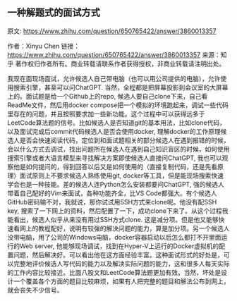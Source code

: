 







## 一种解题式的面试方式
原文: https://www.zhihu.com/question/650765422/answer/3860013357

作者：Xinyu Chen
链接：https://www.zhihu.com/question/650765422/answer/3860013357
来源：知乎
著作权归作者所有。商业转载请联系作者获得授权，非商业转载请注明出处。

我现在面现场面试，允许候选人自己带电脑（也可以用公司提供的电脑），允许使用搜索引擎，甚至可以问ChatGPT. 当然，全程都是把屏幕投影到会议室的大屏幕上的。面试题是给一个Github上的repo, 候选人要自己clone下来，自己看ReadMe文件，然后用docker compose把一个模拟的环境跑起来，调试一些代码里存在的问题，并且按照要求加一些新功能。这个过程中可以获得远多于LeetCode算法题的信号。比如候选人是否知道git的基本用法，比如clone代码，以及面试完成后commit代码候选人是否会使用docker, 理解docker的工作原理候选人是否会快速阅读代码，定位到和面试题相关的部分候选人在遇到报错的时候，会以什么方式去调试，找出问题所在候选人在遇到自己知识盲区的时候，如何使用搜索引擎或者大语言模型来寻找解决方案即使候选人直接问ChatGPT, 我也可以观察他是如何提问的，得到回答以后又是如何使用的（直接复制代码，还是先看原理）面试原则上不要求候选人熟练使用git, docker等工具，但是能现场搜索快速学会也是一种技能。差的候选人连Python怎么安装都要问ChatGPT, 强的候选人带着自己配好的Vim来面试，各种功能齐全，比VS Code都强大。有个候选人GitHub密码输不对，我就说，那你试试用SSH方式来clone呢。他没有配SSH key, 搜索了一下网上的资料，然后配置了一下，成功clone下来了。从这个过程我能看出，候选人似乎从来没有用过SSH方式clone. 这是减分项。但是他又能够快速看网上的教程配好，说明有较强的解决问题的能力，算是加分项。另一个候选人没带电脑，用了公司的Windows电脑，docker容器启动以后怎么都打不开里面运行的Web server, 他能够现场调试，找到在Hyper-V上运行的Docker虚拟机的配置问题，然后解决好。可以看出他在这方面经验丰富。这种面试形式的好处是，可以完整地评价候选人写代码的能力以及解决实际问题的能力，这和很多人每天实际的工作内容比较接近。比面八股文和LeetCode算法题更加有效。当然，坏处是设计一个覆盖各个方面的题目比较麻烦，如果有人把完整的题目和解法公布到网上，就会丧失不少信号。
